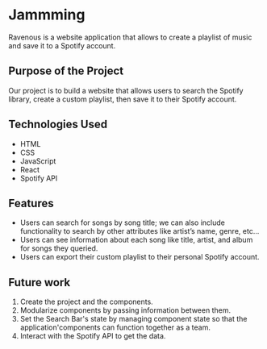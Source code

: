 # Jammming

Ravenous is a website application that allows to create a playlist of music and save it to a Spotify account.

## Purpose of the Project  

Our project is to build a website that allows users to search the Spotify library, create a custom playlist, then save it to their Spotify account.

## Technologies Used

- HTML
- CSS
- JavaScript
- React
- Spotify API

## Features

- Users can search for songs by song title; we can also include functionality to search by other attributes like artist’s name, genre, etc...
- Users can see information about each song like title, artist, and album for songs they queried.
- Users can export their custom playlist to their personal Spotify account.

## Future work

1. Create the project and the components.
2. Modularize components by passing information between them.
3. Set the Search Bar's state by managing component state so that the application'components can function together as a team.
4. Interact with the Spotify API to get the data.